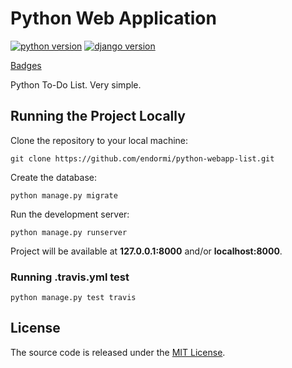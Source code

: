# Python Web Application

[![python version](https://img.shields.io/badge/python-3.7.1-brightgreen.svg?style=popout-square)](https://www.python.org/downloads/)
[![django version](https://img.shields.io/badge/django-2.1.3-brightgreen.svg?style=popout-square)](https://www.djangoproject.com/download/)

[Badges](https://shields.io/#/)

Python To-Do List. Very simple. 

## Running the Project Locally

Clone the repository to your local machine:

```
git clone https://github.com/endormi/python-webapp-list.git
```

Create the database:

```
python manage.py migrate
```

Run the development server:

```
python manage.py runserver
```

Project will be available at **127.0.0.1:8000** and/or **localhost:8000**.

### Running .travis.yml test

```
python manage.py test travis
```

## License

The source code is released under the [MIT License](https://github.com/endormi/python-webapp-list/blob/master/LICENSE).
